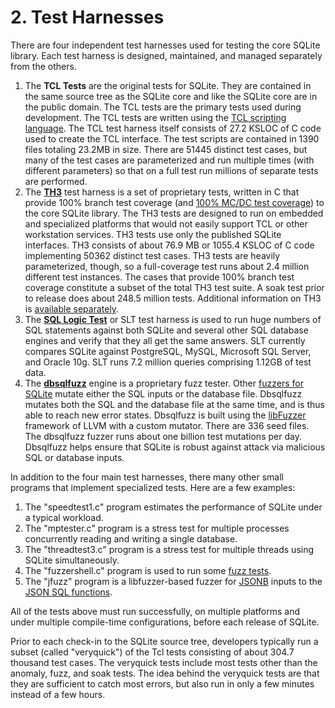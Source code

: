 # 2\. Test Harnesses


There are four independent test harnesses used for testing the
core SQLite library.
Each test harness is designed, maintained, and managed separately
from the others.



1. The **TCL Tests** are the original tests for SQLite.
They are contained in the same source tree as the
SQLite core and like the SQLite core are in the public domain. The
TCL tests are the primary tests used during development.
The TCL tests are written using the
[TCL scripting language](http://www.tcl-lang.org/).
The TCL test harness itself consists of 27\.2 KSLOC
of C code used to create the TCL interface. The test scripts are contained
in 1390 files totaling
23\.2MB in size. There are
51445 distinct test cases, but many of the test
cases are parameterized and run multiple times (with different parameters)
so that on a full test run millions of
separate tests are performed.
2. The **[TH3](th3.html)** test harness is a set of proprietary tests, written in
C that provide 100% branch test coverage
(and [100% MC/DC test coverage](testing.html#mcdc)) to
the core SQLite library. The TH3 tests are designed to run
on embedded and specialized platforms that would not easily support
TCL or other workstation services. TH3 tests use only the published
SQLite interfaces. TH3 consists of about
76\.9 MB or 1055\.4 KSLOC
of C code implementing 50362 distinct test cases.
TH3 tests are heavily parameterized, though, so a full\-coverage test runs
about 2\.4 million different test
instances.
The cases that provide 100% branch test coverage constitute
a subset of the total TH3 test suite. A soak test
prior to release does about
248\.5 million tests.
Additional information on TH3 is [available separately](th3.html).
3. The [**SQL Logic Test**](https://www.sqlite.org/sqllogictest)
or SLT test harness is used to run huge numbers
of SQL statements against both SQLite and several other SQL database engines
and verify that they all get the same answers. SLT currently compares
SQLite against PostgreSQL, MySQL, Microsoft SQL Server, and Oracle 10g.
SLT runs 7\.2 million queries comprising
1\.12GB of test data.
4. The [**dbsqlfuzz**](#dbsqlfuzz) engine is a
proprietary fuzz tester. Other [fuzzers for SQLite](testing.html#fuzztesting)
mutate either the SQL inputs or the database file. Dbsqlfuzz mutates
both the SQL and the database file at the same time, and is thus able
to reach new error states. Dbsqlfuzz is built using the
[libFuzzer](http://llvm.org/docs/LibFuzzer.html) framework of LLVM
with a custom mutator. There are
336 seed files. The dbsqlfuzz fuzzer
runs about one billion test mutations per day.
Dbsqlfuzz helps ensure
that SQLite is robust against attack via malicious SQL or database
inputs.


In addition to the four main test harnesses, there many other
small programs that implement specialized tests. Here are a few
examples:


1. The "speedtest1\.c" program
estimates the performance of SQLite under a typical workload.
2. The "mptester.c" program is a stress test for multiple processes
concurrently reading and writing a single database.
3. The "threadtest3\.c" program is a stress test for multiple threads using
SQLite simultaneously.
4. The "fuzzershell.c" program is used to
run some [fuzz tests](#fuzztesting).
5. The "jfuzz" program is a libfuzzer\-based fuzzer for
[JSONB](json1.html#jsonbx) inputs to the [JSON SQL functions](json1.html).


All of the tests above must run successfully, on multiple platforms
and under multiple compile\-time configurations,
before each release of SQLite.


Prior to each check\-in to the SQLite source tree, developers
typically run a subset (called "veryquick") of the Tcl tests
consisting of about
304\.7 thousand test cases.
The veryquick tests include most tests other than the anomaly, fuzz, and
soak tests. The idea behind the veryquick tests are that they are
sufficient to catch most errors, but also run in only a few minutes
instead of a few hours.



